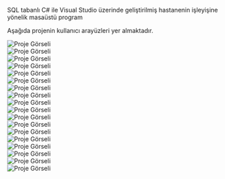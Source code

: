 SQL tabanlı C# ile  Visual Studio üzerinde geliştirilmiş hastanenin işleyişine yönelik masaüstü program  <br>

Aşağıda projenin kullanıcı arayüzleri yer almaktadır.  <br>

![Proje Görseli](https://github.com/muratcivek/hastaneOtomasyonu/blob/main/kullaniciArayuzleri/1.png)  
![Proje Görseli](https://github.com/muratcivek/hastaneOtomasyonu/blob/main/kullaniciArayuzleri/2.png)  
![Proje Görseli](https://github.com/muratcivek/hastaneOtomasyonu/blob/main/kullaniciArayuzleri/3.png)  
![Proje Görseli](https://github.com/muratcivek/hastaneOtomasyonu/blob/main/kullaniciArayuzleri/4.png)  
![Proje Görseli](https://github.com/muratcivek/hastaneOtomasyonu/blob/main/kullaniciArayuzleri/5.png)  
![Proje Görseli](https://github.com/muratcivek/hastaneOtomasyonu/blob/main/kullaniciArayuzleri/6.png)  
![Proje Görseli](https://github.com/muratcivek/hastaneOtomasyonu/blob/main/kullaniciArayuzleri/7.png)  
![Proje Görseli](https://github.com/muratcivek/hastaneOtomasyonu/blob/main/kullaniciArayuzleri/8.png)  
![Proje Görseli](https://github.com/muratcivek/hastaneOtomasyonu/blob/main/kullaniciArayuzleri/9.png)  
![Proje Görseli](https://github.com/muratcivek/hastaneOtomasyonu/blob/main/kullaniciArayuzleri/10.png)  
![Proje Görseli](https://github.com/muratcivek/hastaneOtomasyonu/blob/main/kullaniciArayuzleri/11.png)  
![Proje Görseli](https://github.com/muratcivek/hastaneOtomasyonu/blob/main/kullaniciArayuzleri/12.png)  
![Proje Görseli](https://github.com/muratcivek/hastaneOtomasyonu/blob/main/kullaniciArayuzleri/13.png)  
![Proje Görseli](https://github.com/muratcivek/hastaneOtomasyonu/blob/main/kullaniciArayuzleri/14.png)  
![Proje Görseli](https://github.com/muratcivek/hastaneOtomasyonu/blob/main/kullaniciArayuzleri/15.png)  
![Proje Görseli](https://github.com/muratcivek/hastaneOtomasyonu/blob/main/kullaniciArayuzleri/16.png)  
![Proje Görseli](https://github.com/muratcivek/hastaneOtomasyonu/blob/main/kullaniciArayuzleri/17.png)  
![Proje Görseli](https://github.com/muratcivek/hastaneOtomasyonu/blob/main/kullaniciArayuzleri/18.png)  





